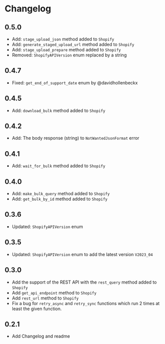 # Changelog

## 0.5.0

- Add: `stage_upload_json` method added to `Shopify`
- Add: `generate_staged_upload_url` method added to `Shopify`
- Add: `stage_upload_prepare` method added to `Shopify`
- Removed: `ShopifyAPIVersion` enum replaced by a string

## 0.4.7

- Fixed: `get_end_of_support_date` enum by @davidhollenbeckx

## 0.4.5

- Add: `download_bulk` method added to `Shopify`

## 0.4.2

- Add: The body response (string) to `NotWantedJsonFormat` error

## 0.4.1

- Add: `wait_for_bulk` method added to `Shopify`

## 0.4.0

- Add: `make_bulk_query` method added to `Shopify`
- Add: `get_bulk_by_id` method added to `Shopify`

## 0.3.6

- Updated: `ShopifyAPIVersion` enum

## 0.3.5

- Updated: `ShopifyAPIVersion` enum to add the latest version `V2023_04`

## 0.3.0

- Add the support of the REST API with the `rest_query` method added to `Shopify`
- Add `get_api_endpoint` method to `Shopify`
- Add `rest_url` method to `Shopify`
- Fix a bug for `retry_async` and `retry_sync` functions which run 2 times at least the given function.

## 0.2.1

- Add Changelog and readme
